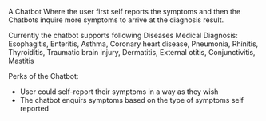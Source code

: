 A Chatbot Where the user first self reports the symptoms and then the Chatbots inquire more symptoms to arrive at the diagnosis result.

Currently the chatbot supports following Diseases Medical Diagnosis:
Esophagitis, 
Enteritis, 
Asthma, 
Coronary heart disease, 
Pneumonia, 
Rhinitis, 
Thyroiditis, 
Traumatic brain injury, 
Dermatitis, 
External otitis, 
Conjunctivitis, 
Mastitis

Perks of the Chatbot:
  - User could self-report their symptoms in a way as they wish
  - The chatbot enquirs symptoms based on the type of symptoms self reported
